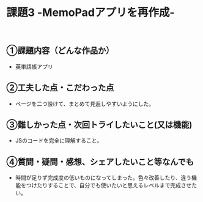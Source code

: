 # 課題3 -MemoPadアプリを再作成-
​
## ①課題内容（どんな作品か）
- 英単語帳アプリ
​
## ②工夫した点・こだわった点
- ページを二つ設けて、まとめて見返しやすいようにした。
​
## ③難しかった点・次回トライしたいこと(又は機能)
- JSのコードを完全に理解すること。
## ④質問・疑問・感想、シェアしたいこと等なんでも
- 時間が足りず完成度の低いものになってしまった。色々改善したり、違う機能をつけたりすることで、自分でも使いたいと思えるレベルまで完成させたい。